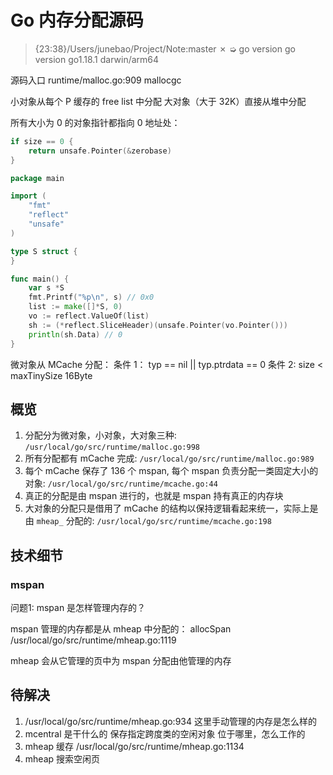 # Go 内存分配源码

> {23:38}/Users/junebao/Project/Note:master ✗ ➭ go version
> go version go1.18.1 darwin/arm64

源码入口 runtime/malloc.go:909 mallocgc

小对象从每个 P 缓存的 free list 中分配
大对象（大于 32K）直接从堆中分配

所有大小为 0 的对象指针都指向 0 地址处：

```go
if size == 0 {
	return unsafe.Pointer(&zerobase)
}
```

```go
package main

import (
	"fmt"
	"reflect"
	"unsafe"
)

type S struct {
}

func main() {
	var s *S
	fmt.Printf("%p\n", s) // 0x0
	list := make([]*S, 0)
	vo := reflect.ValueOf(list)
	sh := (*reflect.SliceHeader)(unsafe.Pointer(vo.Pointer()))
	println(sh.Data) // 0
}
```

微对象从 MCache 分配：
  条件 1： typ == nil || typ.ptrdata == 0
  条件 2: size < maxTinySize 16Byte

## 概览

1. 分配分为微对象，小对象，大对象三种: `/usr/local/go/src/runtime/malloc.go:998`
2. 所有分配都有 mCache 完成: `/usr/local/go/src/runtime/malloc.go:989`
3. 每个 mCache 保存了 136 个 mspan, 每个 mspan 负责分配一类固定大小的对象: `/usr/local/go/src/runtime/mcache.go:44`
4. 真正的分配是由 mspan 进行的，也就是 mspan 持有真正的内存块
5. 大对象的分配只是借用了 mCache 的结构以保持逻辑看起来统一，实际上是由 `mheap_` 分配的: `/usr/local/go/src/runtime/mcache.go:198`



## 技术细节

### mspan

问题1: mspan 是怎样管理内存的？

mspan 管理的内存都是从 mheap 中分配的： allocSpan /usr/local/go/src/runtime/mheap.go:1119

mheap 会从它管理的页中为 mspan 分配由他管理的内存

## 待解决

1. /usr/local/go/src/runtime/mheap.go:934 这里手动管理的内存是怎么样的
2. mcentral 是干什么的
   保存指定跨度类的空闲对象
   位于哪里，怎么工作的
3. mheap 缓存 /usr/local/go/src/runtime/mheap.go:1134
4. mheap 搜索空闲页
